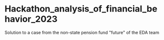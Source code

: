 # Hackathon_analysis_of_financial_behavior_2023
Solution to a case from the non-state pension fund "future" of the EDA team
